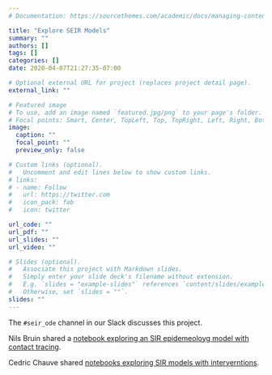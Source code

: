 ```yaml
---
# Documentation: https://sourcethemes.com/academic/docs/managing-content/

title: "Explore SEIR Models"
summary: ""
authors: []
tags: []
categories: []
date: 2020-04-07T21:27:35-07:00

# Optional external URL for project (replaces project detail page).
external_link: ""

# Featured image
# To use, add an image named `featured.jpg/png` to your page's folder.
# Focal points: Smart, Center, TopLeft, Top, TopRight, Left, Right, BottomLeft, Bottom, BottomRight.
image:
  caption: ""
  focal_point: ""
  preview_only: false

# Custom links (optional).
#   Uncomment and edit lines below to show custom links.
# links:
# - name: Follow
#   url: https://twitter.com
#   icon_pack: fab
#   icon: twitter

url_code: ""
url_pdf: ""
url_slides: ""
url_video: ""

# Slides (optional).
#   Associate this project with Markdown slides.
#   Simply enter your slide deck's filename without extension.
#   E.g. `slides = "example-slides"` references `content/slides/example-slides.md`.
#   Otherwise, set `slides = ""`.
slides: ""
---
```







The `#seir_ode` channel in our Slack discusses this project. 

Nils Bruin shared a [notebook exploring an SIR epidemeoloyg model with contact tracing]( https://covid19.syzygy.ca/jupyter/hub/user-redirect/git-pull?repo=https%3A%2F%2Fgithub.com%2Fnbruin%2FSIR_tracing&urlpath=tree%2FSIR_tracing%2Fdiscrete_time_model.ipynb).

Cedric Chauve shared [notebooks exploring SIR models with interverntions](https://covid19.syzygy.ca/jupyter/hub/user-redirect/git-pull?branch=master&repo=https%3A%2F%2Fgithub.com%2FbcCOVID-19group%2FSIR-model-with-interventions).


